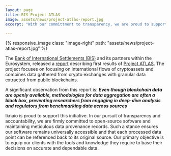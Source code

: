 ```yaml
---
layout: page
title: BIS Project ATLAS
image: assets/news/project-atlas-report.jpg
excerpt: "With our committment to transparency, we are proud to support Project ATLAS of the Bank of International Settlements (BIS)."

---
```

{% responsive_image class: "image-right" path: "assets/news/project-atlas-report.jpg" %}

The [Bank of International Settlements (BIS)](https://bis.org/) and its partners within the Eurosystem, released a [report](https://www.bis.org/publ/othp76.htm) describing first results of [Project ATLAS](https://www.bis.org/about/bisih/topics/suptech_regtech/atlas.htm). The project focuses on focusing on international flows of cryptoassets and combines data gathered from crypto exchanges with granular data extracted from public blockchains.

A significant observation from this report is: ***Even though blockchain data are openly available, methodologies for data aggregation are often a black box, preventing researchers from engaging in deep-dive analysis and regulators from benchmarking data across sources***

Iknaio is proud to support this initiative. In our pursuit of transparency and accountability, we are firmly committed to open-source software and maintaining meticulous data provenance records. Such a stance ensures our software remains universally accessible and that each processed data point can be referenced back to its original source. Our primary objective is to equip our clients with the tools and knowledge they require to base their decisions on accurate and dependable data.